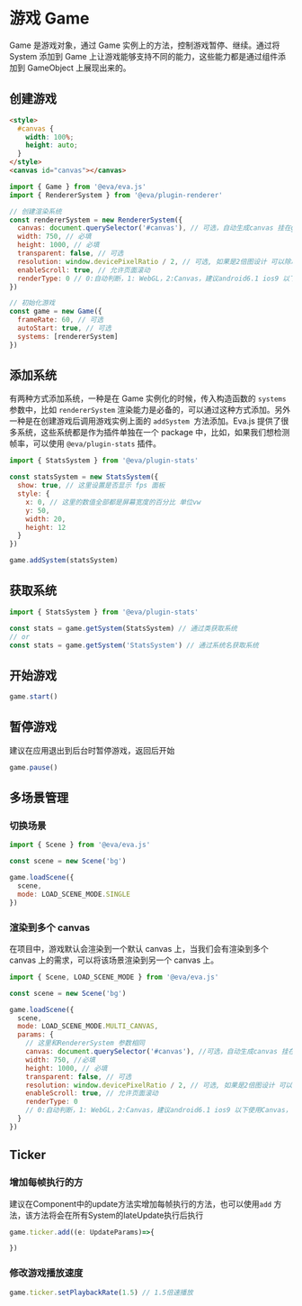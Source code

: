 # 游戏 Game

Game 是游戏对象，通过 Game 实例上的方法，控制游戏暂停、继续。通过将 System 添加到 Game 上让游戏能够支持不同的能力，这些能力都是通过组件添加到 GameObject 上展现出来的。

## 创建游戏

```html
<style>
  #canvas {
    width: 100%;
    height: auto;
  }
</style>
<canvas id="canvas"></canvas>
```

```js
import { Game } from '@eva/eva.js'
import { RendererSystem } from '@eva/plugin-renderer'

// 创建渲染系统
const rendererSystem = new RendererSystem({
  canvas: document.querySelector('#canvas'), // 可选，自动生成canvas 挂在game.canvas上
  width: 750, // 必填
  height: 1000, // 必填
  transparent: false, // 可选
  resolution: window.devicePixelRatio / 2, // 可选, 如果是2倍图设计 可以除以 2
  enableScroll: true, // 允许页面滚动
  renderType: 0 // 0:自动判断，1: WebGL，2:Canvas，建议android6.1 ios9 以下使用Canvas，需业务判断。
})

// 初始化游戏
const game = new Game({
  frameRate: 60, // 可选
  autoStart: true, // 可选
  systems: [rendererSystem]
})
```

## 添加系统

有两种方式添加系统，一种是在 Game 实例化的时候，传入构造函数的 `systems`  参数中，比如 `rendererSystem` 渲染能力是必备的，可以通过这种方式添加。另外一种是在创建游戏后调用游戏实例上面的 `addSystem`  方法添加。Eva.js 提供了很多系统，这些系统都是作为插件单独在一个 package 中，比如，如果我们想检测帧率，可以使用 `@eva/plugin-stats` 插件。

```js
import { StatsSystem } from '@eva/plugin-stats'

const statsSystem = new StatsSystem({
  show: true, // 这里设置是否显示 fps 面板
  style: {
    x: 0, // 这里的数值全部都是屏幕宽度的百分比 单位vw
    y: 50,
    width: 20,
    height: 12
  }
})

game.addSystem(statsSystem)
```

## 获取系统

```ts
import { StatsSystem } from '@eva/plugin-stats'

const stats = game.getSystem(StatsSystem) // 通过类获取系统
// or
const stats = game.getSystem('StatsSystem') // 通过系统名获取系统
```

## 开始游戏

```js
game.start()
```

## 暂停游戏

建议在应用退出到后台时暂停游戏，返回后开始

```ts
game.pause()
```

## 多场景管理

### 切换场景

```js
import { Scene } from '@eva/eva.js'

const scene = new Scene('bg')

game.loadScene({
  scene,
  mode: LOAD_SCENE_MODE.SINGLE
})
```

### 渲染到多个 canvas

在项目中，游戏默认会渲染到一个默认 canvas 上，当我们会有渲染到多个 canvas 上的需求，可以将该场景渲染到另一个 canvas 上。

```js
import { Scene, LOAD_SCENE_MODE } from '@eva/eva.js'

const scene = new Scene('bg')

game.loadScene({
  scene,
  mode: LOAD_SCENE_MODE.MULTI_CANVAS,
  params: {
    // 这里和RendererSystem 参数相同
    canvas: document.querySelector('#canvas'), //可选，自动生成canvas 挂在game.canvas上
    width: 750, //必填
    height: 1000, // 必填
    transparent: false, // 可选
    resolution: window.devicePixelRatio / 2, // 可选, 如果是2倍图设计 可以除以 2
    enableScroll: true, // 允许页面滚动
    renderType: 0
    // 0:自动判断，1: WebGL，2:Canvas，建议android6.1 ios9 以下使用Canvas，需业务判断。
  }
})
```

## Ticker
### 增加每帧执行的方
建议在Component中的update方法实增加每帧执行的方法，也可以使用`add` 方法，该方法将会在所有System的lateUpdate执行后执行
```js
game.ticker.add((e: UpdateParams)=>{

})
```

### 修改游戏播放速度
```js
game.ticker.setPlaybackRate(1.5) // 1.5倍速播放
```



